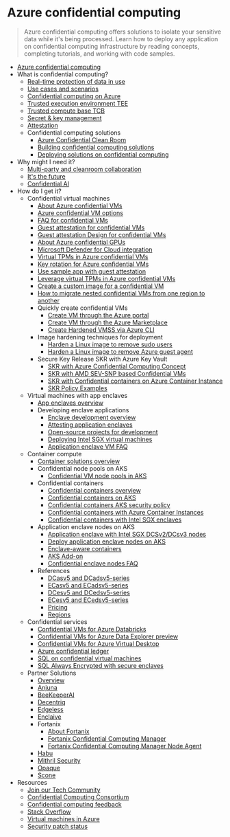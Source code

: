 # Azure confidential computing
> Azure confidential computing offers solutions to isolate your sensitive data while it's being processed. Learn how to deploy any application on confidential computing infrastructure by reading concepts, completing tutorials, and working with code samples.
  - [Azure confidential computing](https://learn.microsoft.com/en-us/azure/confidential-computing/)
  - What is confidential computing?
    - [Real-time protection of data in use](https://learn.microsoft.com/en-us/azure/confidential-computing/overview)
    - [Use cases and scenarios](https://learn.microsoft.com/en-us/azure/confidential-computing/use-cases-scenarios)
    - [Confidential computing on Azure](https://learn.microsoft.com/en-us/azure/confidential-computing/overview-azure-products)
    - [Trusted execution environment TEE](https://learn.microsoft.com/en-us/azure/confidential-computing/trusted-execution-environment)
    - [Trusted compute base TCB](https://learn.microsoft.com/en-us/azure/confidential-computing/trusted-compute-base)
    - [Secret & key management](https://learn.microsoft.com/en-us/azure/confidential-computing/secret-key-management)
    - [Attestation](https://learn.microsoft.com/en-us/azure/confidential-computing/attestation-solutions)
    - Confidential computing solutions
      - [Azure Confidential Clean Room](https://learn.microsoft.com/en-us/azure/confidential-computing/confidential-clean-rooms)
      - [Building confidential computing solutions](https://learn.microsoft.com/en-us/azure/confidential-computing/confidential-computing-solutions)
      - [Deploying solutions on confidential computing](https://learn.microsoft.com/en-us/azure/confidential-computing/confidential-computing-deployment-models)
  - Why might I need it?
    - [Multi-party and cleanroom collaboration](https://learn.microsoft.com/en-us/azure/confidential-computing/multi-party-data)
    - [It's the future](https://azure.microsoft.com/blog/key-foundations-for-protecting-your-data-with-azure-confidential-computing/)
    - [Confidential AI](https://learn.microsoft.com/en-us/azure/confidential-computing/confidential-ai)
  - How do I get it?
    - Confidential virtual machines
      - [About Azure confidential VMs](https://learn.microsoft.com/en-us/azure/confidential-computing/confidential-vm-overview)
      - [Azure confidential VM options](https://learn.microsoft.com/en-us/azure/confidential-computing/virtual-machine-options)
      - [FAQ for confidential VMs](https://learn.microsoft.com/en-us/azure/confidential-computing/confidential-vm-faq.yml)
      - [Guest attestation for confidential VMs](https://learn.microsoft.com/en-us/azure/confidential-computing/guest-attestation-confidential-vms)
      - [Guest attestation Design for confidential VMs](https://learn.microsoft.com/en-us/azure/confidential-computing/guest-attestation-confidential-virtual-machines-design)
      - [About Azure confidential GPUs](https://learn.microsoft.com/en-us/azure/confidential-computing/gpu-options)
      - [Microsoft Defender for Cloud integration](https://learn.microsoft.com/en-us/azure/confidential-computing/guest-attestation-defender-for-cloud)
      - [Virtual TPMs in Azure confidential VMs](https://learn.microsoft.com/en-us/azure/confidential-computing/virtual-tpms-in-azure-confidential-vm)
      - [Key rotation for Azure confidential VMs](https://learn.microsoft.com/en-us/azure/confidential-computing/key-rotation-offline)
      - [Use sample app with guest attestation](https://learn.microsoft.com/en-us/azure/confidential-computing/guest-attestation-example)
      - [Leverage virtual TPMs in Azure confidential VMs](https://learn.microsoft.com/en-us/azure/confidential-computing/how-to-leverage-virtual-tpms-in-azure-confidential-vms)
      - [Create a custom image for a confidential VM](https://learn.microsoft.com/en-us/azure/confidential-computing/how-to-create-custom-image-confidential-vm)
      - [How to migrate nested confidential VMs from one region to another](https://learn.microsoft.com/en-us/azure/confidential-computing/migrate-nested-confidential-vms)
      - Quickly create confidential VMs
        - [Create VM through the Azure portal](https://learn.microsoft.com/en-us/azure/confidential-computing/quick-create-portal)
        - [Create VM through the Azure Marketplace](https://learn.microsoft.com/en-us/azure/confidential-computing/quick-create-marketplace)
        - [Create Hardened VMSS via Azure CLI](https://learn.microsoft.com/en-us/azure/confidential-computing/vmss-deployment-from-hardened-linux-image)
      - Image hardening techniques for deployment
        - [Harden a Linux image to remove sudo users](https://learn.microsoft.com/en-us/azure/confidential-computing/harden-the-linux-image-to-remove-sudo-users)
        - [Harden a Linux image to remove Azure guest agent](https://learn.microsoft.com/en-us/azure/confidential-computing/harden-a-linux-image-to-remove-azure-guest-agent)
      - Secure Key Release SKR with Azure Key Vault
        - [SKR with Azure Confidential Computing Concept](https://learn.microsoft.com/en-us/azure/confidential-computing/concept-skr-attestation)
        - [SKR with AMD SEV-SNP based Confidential VMs](https://learn.microsoft.com/en-us/azure/confidential-computing/skr-flow-confidential-vm-sev-snp)
        - [SKR with Confidential containers on Azure Container Instance](https://learn.microsoft.com/en-us/azure/confidential-computing/skr-flow-confidential-containers-azure-container-instance)
        - [SKR Policy Examples](https://learn.microsoft.com/en-us/azure/confidential-computing/skr-policy-examples)
    - Virtual machines with app enclaves
      - [App enclaves overview](https://learn.microsoft.com/en-us/azure/confidential-computing/application-development)
      - Developing enclave applications
        - [Enclave development overview](https://learn.microsoft.com/en-us/azure/confidential-computing/confidential-computing-enclaves)
        - [Attesting application enclaves](https://learn.microsoft.com/en-us/azure/confidential-computing/attestation)
        - [Open-source projects for development](https://learn.microsoft.com/en-us/azure/confidential-computing/enclave-development-oss)
        - [Deploying Intel SGX virtual machines](https://learn.microsoft.com/en-us/azure/confidential-computing/virtual-machine-solutions-sgx)
        - [Application enclave VM FAQ](https://learn.microsoft.com/en-us/azure/confidential-computing/faq-application-enclaves.yml)
    - Container compute
      - [Container solutions overview](https://learn.microsoft.com/en-us/azure/confidential-computing/choose-confidential-containers-offerings)
      - Confidential node pools on AKS
        - [Confidential VM node pools in AKS](https://learn.microsoft.com/en-us/azure/confidential-computing/confidential-node-pool-aks)
      - Confidential containers
        - [Confidential containers overview](https://learn.microsoft.com/en-us/azure/confidential-computing/confidential-containers)
        - [Confidential containers on AKS](https://learn.microsoft.com/en-us/azure/confidential-computing/confidential-containers-on-aks-preview)
        - [Confidential containers AKS security policy](https://learn.microsoft.com/en-us/azure/confidential-computing/confidential-containers-aks-security-policy)
        - [Confidential containers with Azure Container Instances](https://learn.microsoft.com/en-us/azure/confidential-computing/confidential-containers)
        - [Confidential containers with Intel SGX enclaves](https://learn.microsoft.com/en-us/azure/confidential-computing/confidential-containers-enclaves)
      - Application enclave nodes on AKS
        - [Application enclave with Intel SGX DCSv2/DCsv3 nodes](https://learn.microsoft.com/en-us/azure/confidential-computing/confidential-nodes-aks-overview)
        - [Deploy application enclave nodes on AKS](https://learn.microsoft.com/en-us/azure/confidential-computing/confidential-enclave-nodes-aks-get-started)
        - [Enclave-aware containers](https://learn.microsoft.com/en-us/azure/confidential-computing/enclave-aware-containers)
        - [AKS Add-on](https://learn.microsoft.com/en-us/azure/confidential-computing/confidential-nodes-aks-addon)
        - [Confidential enclave nodes FAQ](https://learn.microsoft.com/en-us/azure/confidential-computing/confidential-nodes-aks-faq.yml)
      - References
        - [DCasv5 and DCadsv5-series](https://learn.microsoft.com/azure/virtual-machines/dcasv5-dcadsv5-series)
        - [ECasv5 and ECadsv5-series](https://learn.microsoft.com/azure/virtual-machines/ecasv5-ecadsv5-series)
        - [DCesv5 and DCedsv5-series](https://learn.microsoft.com/azure/virtual-machines/dcesv5-dcedsv5-series)
        - [ECesv5 and ECedsv5-series](https://learn.microsoft.com/azure/virtual-machines/ecesv5-ecedsv5-series)
        - [Pricing](https://azure.microsoft.com/pricing/details/virtual-machines/linux/)
        - [Regions](https://azure.microsoft.com/global-infrastructure/services/?products=virtual-machine)
    - Confidential services
      - [Confidential VMs for Azure Databricks](https://techcommunity.microsoft.com/t5/azure-confidential-computing/confidential-vm-option-for-azure-databricks-preview/ba-p/3827982)
      - [Confidential VMs for Azure Data Explorer preview](https://techcommunity.microsoft.com/t5/azure-data-explorer-blog/confidential-vm-option-for-azure-data-explorer-public-preview/ba-p/3827343)
      - [Confidential VMs for Azure Virtual Desktop](https://learn.microsoft.com/azure/virtual-desktop/whats-new)
      - [Azure confidential ledger](https://learn.microsoft.com/azure/confidential-ledger/overview)
      - [SQL on confidential virtual machines](https://learn.microsoft.com/azure/azure-sql/virtual-machines/windows/sql-vm-create-confidential-vm-how-to)
      - [SQL Always Encrypted with secure enclaves](https://learn.microsoft.com/sql/relational-databases/security/encryption/configure-always-encrypted-enclaves)
    - Partner Solutions
      - [Overview](https://learn.microsoft.com/en-us/azure/confidential-computing/partner-pages/partner-pages-index)
      - [Anjuna](https://learn.microsoft.com/en-us/azure/confidential-computing/partner-pages/anjuna)
      - [BeeKeeperAI](https://learn.microsoft.com/en-us/azure/confidential-computing/partner-pages/beekeeperai)
      - [Decentriq](https://learn.microsoft.com/en-us/azure/confidential-computing/partner-pages/decentriq)
      - [Edgeless](https://learn.microsoft.com/en-us/azure/confidential-computing/partner-pages/edgeless)
      - [Enclaive](https://learn.microsoft.com/en-us/azure/confidential-computing/partner-pages/enclaive)
      - Fortanix
        - [About Fortanix](https://learn.microsoft.com/en-us/azure/confidential-computing/partner-pages/fortanix)
        - [Fortanix Confidential Computing Manager](https://learn.microsoft.com/en-us/azure/confidential-computing/how-to-fortanix-confidential-computing-manager)
        - [Fortanix Confidential Computing Manager Node Agent](https://learn.microsoft.com/en-us/azure/confidential-computing/how-to-fortanix-confidential-computing-manager-node-agent)
      - [Habu](https://learn.microsoft.com/en-us/azure/confidential-computing/partner-pages/habu)
      - [Mithril Security](https://learn.microsoft.com/en-us/azure/confidential-computing/partner-pages/mithril)
      - [Opaque](https://learn.microsoft.com/en-us/azure/confidential-computing/partner-pages/opaque)
      - [Scone](https://learn.microsoft.com/en-us/azure/confidential-computing/partner-pages/scone)
  - Resources
    - [Join our Tech Community](https://techcommunity.microsoft.com/t5/azure-confidential-computing/bg-p/AzureConfidentialComputingBlog)
    - [Confidential Computing Consortium](https://confidentialcomputing.io/)
    - [Confidential computing feedback](https://feedback.azure.com/d365community/)
    - [Stack Overflow](https://stackoverflow.com/questions/tagged/azure-confidential-computing)
    - [Virtual machines in Azure](https://learn.microsoft.com/azure/virtual-machines/)
    - [Security patch status](https://microsoft-my.sharepoint.com/:w:/p/irakaul/EbZErJv7pXpJv-DJn6oZtwgBPLeTa12q3sbTZFAGU8BfvQ?e=Rs2RxX)
